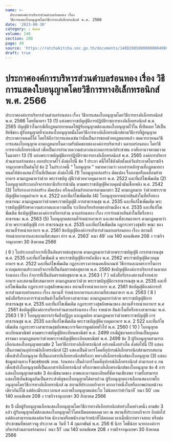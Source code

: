 ```yaml
---
name: >-
  ประกาศองค์การบริหารส่วนตำบลร่อนทอง เรื่อง
  วิธีการแสดงใบอนุญาตโดยวิธีการทางอิเล็กทรอนิกส์ พ.ศ. 2566
date: '2023-08-30'
category: ง พิเศษ
volume: 140
section: 208
page: 49
source: 'https://ratchakitcha.soc.go.th/documents/140D208S0000000004900.pdf'
draft: true
---
```


# ประกาศองค์การบริหารส่วนตำบลร่อนทอง เรื่อง วิธีการแสดงใบอนุญาตโดยวิธีการทางอิเล็กทรอนิกส์ พ.ศ. 2566

ประกาศองค์การบริหารส่วนตำบลร่อนทอง เรื่อง วิธีการแสดงใบอนุญาตโดยวิธีการทางอิเล็กทรอนิกส์ พ.ศ. 2566 โดยที่มาตรา 13 (1) แห่งพระราชบัญญัติการปฏิบัติราชการทางอิเล็กทรอนิกส์ พ.ศ. 2565 บัญญัติว่าในกรณีที่กฎหมายกาหนดให้ผู้รับอนุญาตต้องแสดงใบอนุญาตไว้ใน ที่เปิดเผย ให้เป็นสิทธิของ ผู้รับอนุญาตที่จะแสดงใบอนุญาตนั้นโดยวิธีการทางอิเล็กทรอนิกส์ตามวิธีการที่ผู้อนุญาตประกาศกาหนดก็ได้ โดยให้ถือว่าการแสดงเช่นว่านั้นเป็นการชอบด้วยกฎหมายแล้ว สมควรกาหนดวิธีการแสดงใบอนุญาต ตามกฎหมายในความรับผิดชอบขององค์การบริหารส่ว นตาบลร่อนทอง โดยวิธีการทางอิเล็กทรอนิกส์ เพื่อเป็นการอำนวยความสะดวกและลดภาระแก่ประชาชน อาศัยอานาจตามความในมาตรา 13 (1) แห่งพระราชบัญญัติการปฏิบัติราชการทางอิเล็กทรอนิกส์ พ.ศ. 2565 องค์การบริหารส่วนตาบลร่อนทอง ออกประกาศไว้ ดังต่อไปนี้ ข้อ 1 ประกา ศนี้ให้ใช้บังคับตั้งแต่วันประกาศในราชกิจจานุเบกษาเป็นต้นไป ข้อ 2 ในประกาศนี้ “ ใบอนุญาต ” หมายความว่า เอกสารหลักฐานที่กฎหมายกาหนดให้ต้องแสดงไว้ในที่เปิดเผย ดังต่อไปนี้ (1) ใบอนุญาตก่อสร้าง ดัดแปลง รื้อถอนหรือเคลื่อนย้ายอาคาร ตามกฎหมายว่าด้วย พระราชบัญ ญัติว่าด้วยควบคุมอาคาร พ.ศ. 2522 และที่แก้ไขเพิ่มเติม (2) ใบอนุญาตประกอบกิจการสถานีบริการน้ามัน ตามพระราชบัญญัติควบคุมน้ำมันเชื้อเพลิง พ.ศ. 2542 (3) ใบรับรองการก่อสร้าง ดัดแปลง หรือเคลื่อนย้ายอาคารตามมาตรา 32 ตามกฎหมาย ว่าด้วยพระราชบัญญัติควบคุมอำคาร พ.ศ. 2522 และที่แก้ไขเพิ่มเติม (4) ใบอนุญาตจาหน่ายสินค้าในที่หรือทางสาธารณะ ตามกฎหมายว่าด้วยพระราชบัญญัติ การสาธารณสุข พ.ศ. 2535 และที่แก้ไขเพิ่มเติม พระราชบัญญัติรักษาความสะอาดและความเป็น ระเบียบเรียบร้อยของบ้านเมือง พ.ศ. 2535 และที่แก้ไขเ พิ่มเติม ข้อบัญญัติขององค์การบริหารส่วน ตาบลร่อนทอง เรื่อง การจำหน่ายสินค้าในที่หรือทางสาธารณะ พ.ศ. 2563 (5) ใบอนุญาตสถานที่จำหน่ายอาหาร และสถานที่สะสมอาหาร ตามกฎหมายว่าด้วย พระราชบัญญัติ การ สาธารณสุข พ.ศ. 2535 และที่แก้ไขเพิ่มเติม กฎกระทรวงสุขลัก ษณะ ของสถานที่จำหน่ายอาหาร พ.ศ. 2561 ข้อบัญญัติองค์การบริหารส่วนตาบลร่อนทอง เรื่อง สถานที่ จำหน่ายอาหารและสถานที่สะสมอา หำร พ.ศ. 2563 ้ หนา 49 ่ เลม 140 ตอนพิเศษ 208 ง ราชกิจจานุเบกษา 30 สิงหาคม 2566

( 6 ) ใบประกอบกิจการที่เป็นอันตรายต่อสุขภาพ ตามกฎหมายว่าด้วยพระราชบัญญัติ การสาธารณสุข พ.ศ. 2535 และที่แก้ไขเพิ่มเติ ม พระราชบัญญัติการผังเมือง พ.ศ. 2562 พระราชบัญญัติควบคุมอาคาร พ.ศ. 2522 และที่แก้ไขเพิ่มเติม กฎกระทรวงกาหนดหลักเกณฑ์ วิธีการและมาตรการในการควบคุมสถานประกอบกิจการที่เป็นอันตรายต่อสุขภาพ พ.ศ. 2560 ข้อบัญญัติองค์การบริหารส่วนตาบลร่อนทอง เรื่อง กิจการที่เป็นอันตรายต่อสุขภาพ พ.ศ. 2563 ( 7 ) หนังสือรับรองสถานที่จาหน่ายอาหาร และสถานที่สะสมอาหาร ตามกฎหมายว่าด้วย พระราชบัญญัติการสาธารณสุข พ.ศ. 2535 และที่แก้ไขเพิ่มเติม กฎกระทรวงสุขลักษณะของ สถานที่จาหน่ายอาหาร พ.ศ. 2561 ข้อบัญญัติองค์การบริ หารส่วนตาบลร่อนทอง เรื่อง สถานที่ จำหน่ายอาหารและสถานที่สะสมอาหาร พ.ศ. 2563 ( 8 ) หนังสือรับรองการจำน่ายสินค้าในที่หรือทางสาธารณะ ตามกฎหมายว่าด้วย พระราชบัญญัติการสาธารณสุข พ.ศ. 2535 และที่แก้ไขเพิ่มเติม กฎกระทรวงสุขลักษณะของ สถานที่จาหน่ายอาหาร พ.ศ . 2561 ข้อบัญญัติองค์การบริหารส่วนตาบลร่อนทอง เรื่อง จาหน่าย สินค้าในที่หรือทางสาธารณะ พ.ศ. 2563 ( 9 ) ใบอนุญาตการกำจัดสิ่งปฏิกูล และมูลฝอย ตามกฎหมายว่าด้วยพระราชบัญญัติ การสาธารณสุข พ.ศ. 2535 และที่แก้ไขเพิ่มเติม พระราชบัญญัติควบคุมอาคาร พ.ศ. 2 522 และที่แก้ไขเพิ่มเติม กฎกระทรวงสาธารณสุขลักษณะการจัดการมูลฝอยทั่วไป พ.ศ. 2560 ( 10 ) ใบอนุญาตทะเบียนพาณิชย์ ตามพระราชบัญญัติทะเบียนพาณิชย์ พ.ศ. 2499 กรณีผู้ขอจดทะเบียนเป็นบุคคลธรรมดา ตามกฎหมายว่าด้วยพระราชบัญญัติทะเบียนพาณิชย์ พ.ศ. 2499 ข้อ 3 ผู้รับอนุญาตสามารถเลือกแสดงใบอนุญาตตามข้อ 2 โดยวิธีการทางอิเล็กทรอนิกส์ อย่างหนึ่งอย่างใด ดังต่อไปนี้ (1) แสดงเป็นภาพผ่านอุปกรณ์อิเล็กทรอนิกส์ (2) แสดงเป็นคิวอาร์โคดที่อุปกรณ์อิเล็กทรอนิกส์สามารถสแกนเพื่อเข้าถึงใบอนุญาต ที่เป็นเอกสารอิเล็กทรอนิกส์หรือภา พทางอิเล็กทรอนิกส์ของใบอนุญาต (3) แสดงข้อมูลผ่านทาง Facebook อบต. ร่อนทอง เป็นคิวอาร์โคดที่อุปกรณ์อิเล็กทรอนิกส์ สามารถส แ กนเพื่อเข้าถึงใบอนุญาตที่เป็นเอกสารอิเล็กทรอนิกส์ หรือภาพทางอิเล็กทรอนิกส์ของใบอนุญาต ข้อ 4 การแสดงใบอนุญาตตามข้อ 3 ต้องมีขนาดของ ภาพและความละเอียดที่ชัดเจนเพียงพอ รวมทั้งสามารถแสดงให้เห็นข้อมูลอันเป็นสาระสำคัญของใบอนุญาตได้ครบถ้วน ผู้รับอนุญาตอาจเลือกแสดงภาพใบอนุญาตโดยวิธีการทางอิเล็กทรอนิกส์ ณ สถานที่ประกอบกิจการ มากกว่าหนึ่งใบหรือภาพผ่านหน้าจอเดียวกันก็ได้ แต่ต้องมีระยะเวลาแส ดงภาพใบอนุญาตแต่ละใบ ไม่น้อยกว่าห้าวินาที ้ หนา 50 ่ เลม 140 ตอนพิเศษ 208 ง ราชกิจจานุเบกษา 30 สิงหาคม 2566

ข้อ 5 เมื่อผู้รับอนุญาตเลือกแสดงใบอนุญาตโดยวิธีการทางอิเล็กทรอนิกส์อย่างใดอย่างหนึ่ง ตามข้อ 3 แล้ว ผู้รับอนุญาตไม่ต้องแสดงใบอนุญาตไว้โดยเปิดเผยตลอดเวลา ณ สถานที่ประกอบกิจการ อีกต่อไป แต่ต้องสามารถแสดงต่อเจ้าพ นักงานหรือพนักงานเจ้าหน้าที่ได้ตลอดเวลาเมื่อมีการตรวจสอบ หรือต่อประชาชนที่ขอตรวจดู ประกาศ ณ วันที่ 1 4 กุมภาพันธ์ พ.ศ. 256 6 นิกร โพธิ์น้อย นายกองค์การบริหารส่วนตาบลร่อนทอง ้ หนา 51 ่ เลม 140 ตอนพิเศษ 208 ง ราชกิจจานุเบกษา 30 สิงหาคม 2566
